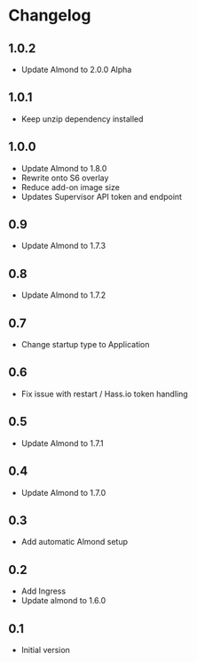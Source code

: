 # Changelog

## 1.0.2

- Update Almond to 2.0.0 Alpha

## 1.0.1

- Keep unzip dependency installed

## 1.0.0

- Update Almond to 1.8.0
- Rewrite onto S6 overlay
- Reduce add-on image size
- Updates Supervisor API token and endpoint

## 0.9

- Update Almond to 1.7.3

## 0.8

- Update Almond to 1.7.2

## 0.7

- Change startup type to Application

## 0.6

- Fix issue with restart / Hass.io token handling

## 0.5

- Update Almond to 1.7.1

## 0.4

- Update Almond to 1.7.0

## 0.3

- Add automatic Almond setup

## 0.2

- Add Ingress
- Update almond to 1.6.0

## 0.1

- Initial version
